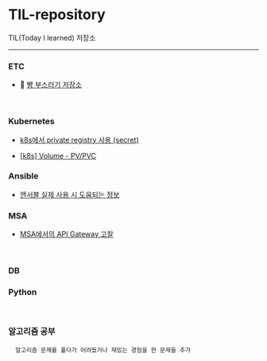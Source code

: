 # TIL-repository
TIL(Today I learned) 저장소

---
### ETC
* 🍞 [빵 부스러기 저장소](https://github.com/rlarudgkswkd/TIL-repository/blob/master/ETC/BreadComb.md)
<br>

### Kubernetes

* [k8s에서 private registry 사용 (secret)](https://velog.io/@dhkim1522/k8s-%EB%A6%AC%EC%86%8C%EC%8A%A4%EC%97%90%EC%84%9C-Private-Registry%EB%A5%BC-%ED%86%B5%ED%95%B4-Image%EB%A5%BC-%EA%B0%80%EC%A0%B8%EC%98%A4%EB%8A%94-%EB%B0%A9%EB%B2%95)

* [[k8s] Volume - PV/PVC]([https://velog.io/@dhkim1522/k8s-%EB%A6%AC%EC%86%8C%EC%8A%A4%EC%97%90%EC%84%9C-Private-Registry%EB%A5%BC-%ED%86%B5%ED%95%B4-Image%EB%A5%BC-%EA%B0%80%EC%A0%B8%EC%98%A4%EB%8A%94-%EB%B0%A9%EB%B2%95](https://velog.io/@dhkim1522/k8s-Volume-PVPVC))

### Ansible

* [앤서블 실제 사용 시 도움되는 정보](https://velog.io/@dhkim1522/%EC%95%A4%EC%84%9C%EB%B8%94-Playbook-%EC%9E%91%EC%84%B1-%EC%8B%9C-%EB%AA%A8%EB%93%88-%ED%8C%81)


### MSA

* [MSA에서의 API Gateway 고찰](https://www.notion.so/MSA-API-Gateway-7d0e403b96544b0eaca6d860cda02fe9)


<br>

### DB


### Python


<br>

### 알고리즘 공부
      알고리즘 문제를 풀다가 어려웠거나 재밌는 경험을 한 문제들 추가

